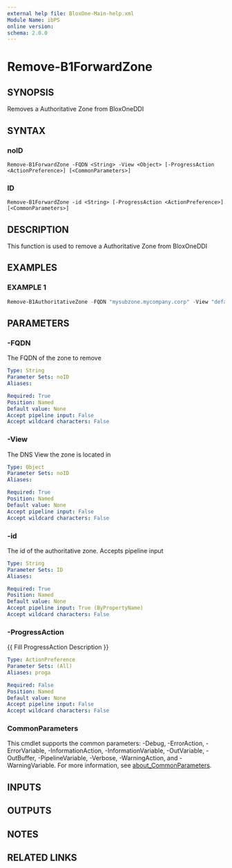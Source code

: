 ```yaml
---
external help file: BloxOne-Main-help.xml
Module Name: ibPS
online version:
schema: 2.0.0
---
```


# Remove-B1ForwardZone

## SYNOPSIS
Removes a Authoritative Zone from BloxOneDDI

## SYNTAX

### noID
```
Remove-B1ForwardZone -FQDN <String> -View <Object> [-ProgressAction <ActionPreference>] [<CommonParameters>]
```

### ID
```
Remove-B1ForwardZone -id <String> [-ProgressAction <ActionPreference>] [<CommonParameters>]
```

## DESCRIPTION
This function is used to remove a Authoritative Zone from BloxOneDDI

## EXAMPLES

### EXAMPLE 1
```powershell
Remove-B1AuthoritativeZone -FQDN "mysubzone.mycompany.corp" -View "default"
```

## PARAMETERS

### -FQDN
The FQDN of the zone to remove

```yaml
Type: String
Parameter Sets: noID
Aliases:

Required: True
Position: Named
Default value: None
Accept pipeline input: False
Accept wildcard characters: False
```

### -View
The DNS View the zone is located in

```yaml
Type: Object
Parameter Sets: noID
Aliases:

Required: True
Position: Named
Default value: None
Accept pipeline input: False
Accept wildcard characters: False
```

### -id
The id of the authoritative zone.
Accepts pipeline input

```yaml
Type: String
Parameter Sets: ID
Aliases:

Required: True
Position: Named
Default value: None
Accept pipeline input: True (ByPropertyName)
Accept wildcard characters: False
```

### -ProgressAction
{{ Fill ProgressAction Description }}

```yaml
Type: ActionPreference
Parameter Sets: (All)
Aliases: proga

Required: False
Position: Named
Default value: None
Accept pipeline input: False
Accept wildcard characters: False
```

### CommonParameters
This cmdlet supports the common parameters: -Debug, -ErrorAction, -ErrorVariable, -InformationAction, -InformationVariable, -OutVariable, -OutBuffer, -PipelineVariable, -Verbose, -WarningAction, and -WarningVariable. For more information, see [about_CommonParameters](http://go.microsoft.com/fwlink/?LinkID=113216).

## INPUTS

## OUTPUTS

## NOTES

## RELATED LINKS
